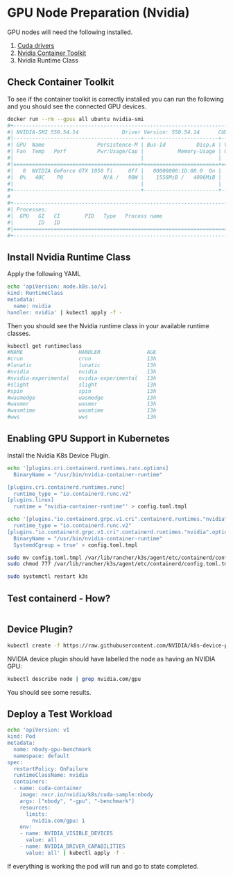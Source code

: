 # GPU Node Preparation (Nvidia)

GPU nodes will need the following installed.

1. [Cuda drivers](https://wiki.debian.org/NvidiaGraphicsDrivers)
2. [Nvidia Container Toolkit](https://docs.nvidia.com/datacenter/cloud-native/container-toolkit/latest/install-guide.html)
3. Nvidia Runtime Class

## Check Container Toolkit

To see if the container toolkit is correctly installed you can run the following and you should see the connected GPU devices.

```sh
docker run --rm --gpus all ubuntu nvidia-smi
#+-----------------------------------------------------------------------------------------+
#| NVIDIA-SMI 550.54.14              Driver Version: 550.54.14      CUDA Version: 12.4     |
#|-----------------------------------------+------------------------+----------------------+
#| GPU  Name                 Persistence-M | Bus-Id          Disp.A | Volatile Uncorr. ECC |
#| Fan  Temp   Perf          Pwr:Usage/Cap |           Memory-Usage | GPU-Util  Compute M. |
#|                                         |                        |               MIG M. |
#|=========================================+========================+======================|
#|   0  NVIDIA GeForce GTX 1050 Ti     Off |   00000000:1D:00.0  On |                  N/A |
#|  0%   40C    P0             N/A /   90W |    1556MiB /   4096MiB |      0%      Default |
#|                                         |                        |                  N/A |
#+-----------------------------------------+------------------------+----------------------+
#
#+-----------------------------------------------------------------------------------------+
#| Processes:                                                                              |
#|  GPU   GI   CI        PID   Type   Process name                              GPU Memory |
#|        ID   ID                                                               Usage      |
#|=========================================================================================|
#+-----------------------------------------------------------------------------------------+
```

## Install Nvidia Runtime Class

Apply the following YAML

```sh
echo 'apiVersion: node.k8s.io/v1
kind: RuntimeClass
metadata:
  name: nvidia
handler: nvidia' | kubectl apply -f -
```

Then you should see the Nvidia runtime class in your available runtime classes.

```sh
kubectl get runtimeclass
#NAME                  HANDLER               AGE
#crun                  crun                  13h
#lunatic               lunatic               13h
#nvidia                nvidia                13h
#nvidia-experimental   nvidia-experimental   13h
#slight                slight                13h
#spin                  spin                  13h
#wasmedge              wasmedge              13h
#wasmer                wasmer                13h
#wasmtime              wasmtime              13h
#wws                   wws                   13h
```

## Enabling GPU Support in Kubernetes

Install the Nvidia K8s Device Plugin.

```sh
echo '[plugins.cri.containerd.runtimes.runc.options]
  BinaryName = "/usr/bin/nvidia-container-runtime"

[plugins.cri.containerd.runtimes.runc]
  runtime_type = "io.containerd.runc.v2"
[plugins.linux]
  runtime = "nvidia-container-runtime"' > config.toml.tmpl
```

```sh
echo '[plugins."io.containerd.grpc.v1.cri".containerd.runtimes."nvidia"]
  runtime_type = "io.containerd.runc.v2"
[plugins."io.containerd.grpc.v1.cri".containerd.runtimes."nvidia".options]
  BinaryName = "/usr/bin/nvidia-container-runtime"
  SystemdCgroup = true' > config.toml.tmpl
```

```sh
sudo mv config.toml.tmpl /var/lib/rancher/k3s/agent/etc/containerd/config.toml.tmpl
sudo chmod 777 /var/lib/rancher/k3s/agent/etc/containerd/config.toml.tmpl
```

```sh
sudo systemctl restart k3s
```

## Test containerd - How?

```sh

```

## Device Plugin?

```sh
kubectl create -f https://raw.githubusercontent.com/NVIDIA/k8s-device-plugin/v0.14.5/nvidia-device-plugin.yaml
```

NVIDIA device plugin should have labelled the node as having an NVIDIA GPU:

```sh
kubectl describe node | grep nvidia.com/gpu
```

You should see some results.

## Deploy a Test Workload

```sh
echo 'apiVersion: v1
kind: Pod
metadata:
  name: nbody-gpu-benchmark
  namespace: default
spec:
  restartPolicy: OnFailure
  runtimeClassName: nvidia
  containers:
  - name: cuda-container
    image: nvcr.io/nvidia/k8s/cuda-sample:nbody
    args: ["nbody", "-gpu", "-benchmark"]
    resources:
      limits:
        nvidia.com/gpu: 1
    env:
    - name: NVIDIA_VISIBLE_DEVICES
      value: all
    - name: NVIDIA_DRIVER_CAPABILITIES
      value: all' | kubectl apply -f -
```

If everything is working the pod will run and go to state completed.
